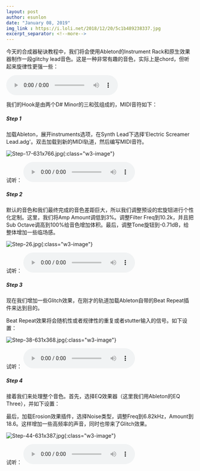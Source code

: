 ```yaml
---
layout: post
author: esunlon
date: "January 08, 2019"
img_link : https://i.loli.net/2018/12/20/5c1b489238337.jpg
excerpt_separator: <!--more-->
---
```


今天的合成器秘诀教程中，我们将会使用Ableton的Instrument Rack和原生效果器制作一段glitchy lead音色。这是一种非常有趣的音色，实际上是chord，但听起来旋律性更强一些：
<!--more-->

<audio src="http://pld0pplv2.bkt.clouddn.com/blog20190118Step-46.mp3" controls="controls">  </audio>

我们的Hook是由两个D# Minor的三和弦组成的，MIDI音符如下：

##### Step 1

加载Ableton，展开instruments选项，在Synth Lead下选择'Electric Screamer Lead.adg'。双击加载到新的MIDI轨道，然后编写MIDI音符。

![Step-17-631x766.jpg](https://i.loli.net/2019/01/18/5c417d834f66a.jpg){:class="w3-image"}

试听：
<audio src="http://pld0pplv2.bkt.clouddn.com/blog20190118Step-16.mp3" controls="controls">  </audio>

##### Step 2

默认的音色和我们最终完成的音色差距巨大，所以我们调整预设的宏旋钮进行个性化定制。这里，我们将Amp Amount调低到3%。调整Filter Freq到10.2k，并且把Sub Octave调高到100%给音色增加体积。最后，调整Tone旋钮到-0.71dB，给整体增加一些临场感。

![Step-26.jpg](https://i.loli.net/2019/01/18/5c417d834d8ab.jpg){:class="w3-image"}

试听：
<audio src="http://pld0pplv2.bkt.clouddn.com/blog20190118Step-26.mp3" controls="controls">  </audio>

##### Step 3

现在我们增加一些Glitch效果，在刚才的轨道加载Ableton自带的Beat Repeat插件来达到目的。

Beat Repeat效果将会随机性或者规律性的重复或者stutter输入的信号。如下设置：

![Step-38-631x368.jpg](https://i.loli.net/2019/01/18/5c417d83433b9.jpg){:class="w3-image"}

试听：
<audio src="http://pld0pplv2.bkt.clouddn.com/blog20190118Step-36.mp3" controls="controls">  </audio>

##### Step 4

接着我们来处理整个音色。首先，选择EQ效果器（这里我们用Ableton的EQ Three），并如下设置：

最后，加载Erosion效果插件，选择Noise类型，调整Freq到6.82kHz，Amount到18.6。这样增加一些高频率的声音，同时也带来了Glitch效果。

![Step-44-631x387.jpg](https://i.loli.net/2019/01/18/5c417d83451c5.jpg){:class="w3-image"}

试听：
<audio src="http://pld0pplv2.bkt.clouddn.com/blog20190118Step-46.mp3" controls="controls">  </audio>
